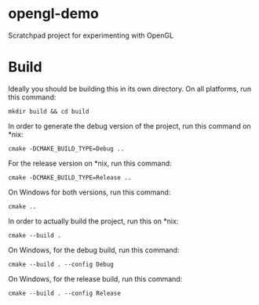 # opengl-demo

Scratchpad project for experimenting with OpenGL

# Build

Ideally you should be building this in its own directory. On all platforms, run this command:

`mkdir build && cd build`

In order to generate the debug version of the project, run this command on *nix:

`cmake -DCMAKE_BUILD_TYPE=Debug ..`

For the release version on *nix, run this command:

`cmake -DCMAKE_BUILD_TYPE=Release ..`

On Windows for both versions, run this command:

`cmake ..`

In order to actually build the project, run this on *nix:

`cmake --build .`

On Windows, for the debug build, run this command:

`cmake --build . --config Debug`

On Windows, for the release build, run this command:

`cmake --build . --config Release`
